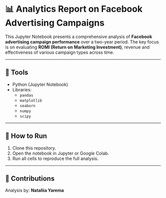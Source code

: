 # 📊 Analytics Report on Facebook Advertising Campaigns

This Jupyter Notebook presents a comprehensive analysis of **Facebook advertising campaign performance** over a two-year period. The key focus is on evaluating **ROMI (Return on Marketing Investment)**, revenue and effectiveness of various campaign types across time.

---

## 🧰 Tools

- Python (Jupyter Notebook)
- Libraries:
  - `pandas`
  - `matplotlib`
  - `seaborn`
  - `numpy`
  - `scipy`

---

## 📌 How to Run

1. Clone this repository.
2. Open the notebook in Jupyter or Google Colab.
3. Run all cells to reproduce the full analysis.

---

## 🙌 Contributions

Analysis by: **Nataliia Yarema**  
